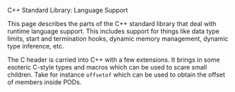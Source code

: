 C++ Standard Library: Language Support

This page describes the parts of the C++ standard library that deal with runtime language
support. This includes support for things like data type limits, start and termination hooks,
dynamic memory management, dynamic type inference, etc.

The C header is carried into C++ with a few extensions. It brings in some esoteric C-style types and
macros which can be used to scare small children. Take for instance `offsetof` which can be used to
obtain the offset of members inside PODs.

[container_of]: http://www.kroah.com/log/linux/container_of.html
